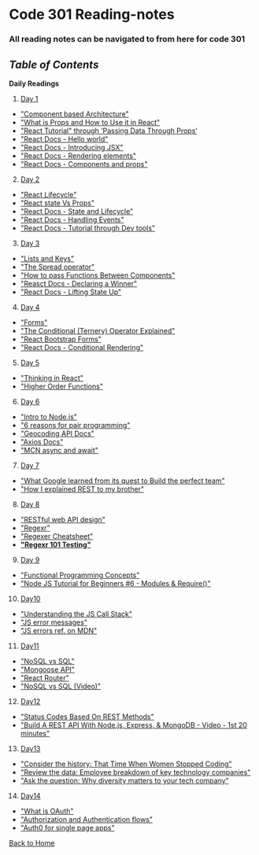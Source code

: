 # Code 301 Reading-notes

### All reading notes can be navigated to from here for code 301

## ***Table of Contents***

**Daily Readings**

1. <a href="https://github.com/scottie-l/reading-notes/blob/main/reading-notes-301/class-01.md">Day 1</a>

- <a href = "https://www.tutorialspoint.com/software_architecture_design/component_based_architecture.htm">"Component based Architecture"</a>
- <a href = "https://itnext.io/what-is-props-and-how-to-use-it-in-react-da307f500da0">"What is Props and How to Use it in React"</a>
- <a href = "https://reactjs.org/tutorial/tutorial.html">"React Tutorial" through ‘Passing Data Through Props’</a>
- <a href = "https://reactjs.org/docs/hello-world.html">"React Docs - Hello world"</a>
- <a href = "https://reactjs.org/docs/introducing-jsx.html">"React Docs - Introducing JSX"</a>
- <a href = "https://reactjs.org/docs/rendering-elements.html">"React Docs - Rendering elements"</a>
- <a href = "https://reactjs.org/docs/components-and-props.html">"React Docs - Components and props"</a>

2. <a href="https://github.com/scottie-l/reading-notes/blob/main/reading-notes-301/class-02.md">Day 2</a>

- <a href = "https://medium.com/@joshuablankenshipnola/react-component-lifecycle-events-cb77e670a093">"React Lifecycle"</a>
- <a href = "https://www.youtube.com/watch?v=IYvD9oBCuJI">"React state Vs Props"</a>
- <a href = "https://reactjs.org/docs/state-and-lifecycle.html">"React Docs - State and Lifecycle"</a>
- <a href = "https://reactjs.org/docs/handling-events.html">"React Docs - Handling Events"</a>
- <a href = "https://reactjs.org/tutorial/tutorial.html">"React Docs - Tutorial through Dev tools"</a>

3. <a href="https://github.com/scottie-l/reading-notes/blob/main/reading-notes-301/class-03.md">Day 3</a>

- <a href = "https://reactjs.org/docs/lists-and-keys.html">"Lists and Keys"</a>
- <a href = "https://medium.com/coding-at-dawn/how-to-use-the-spread-operator-in-javascript-b9e4a8b06fab">"The Spread operator"</a>
- <a href = "https://www.youtube.com/watch?v=c05OL7XbwXU">"How to pass Functions Between Components"</a>
- <a href = "https://reactjs.org/tutorial/tutorial.html">"Reasct Docs - Declaring a Winner"</a>
- <a href = "https://reactjs.org/docs/lifting-state-up.html">"React Docs - Lifting State Up"</a>

4. <a href="https://github.com/scottie-l/reading-notes/blob/main/reading-notes-301/class-04.md">Day 4</a>

- <a href = "https://reactjs.org/docs/forms.html">"Forms"</a>
- <a href = "https://codeburst.io/javascript-the-conditional-ternary-operator-explained-cac7218beeff">"The Conditional (Ternery) Operator Explained"</a>
- <a href = "https://react-bootstrap.github.io/components/forms/">"React Bootstrap Forms"</a>
- <a href = "https://reactjs.org/docs/conditional-rendering.html">"React Docs - Conditional Rendering"</a>

5. <a href="https://github.com/scottie-l/reading-notes/blob/main/reading-notes-301/class-05.md">Day 5</a>

- <a href = "https://reactjs.org/docs/thinking-in-react.html">"Thinking in React"</a>
- <a href = "https://eloquentjavascript.net/05_higher_order.html#h_xxCc98lOBK">"Higher Order Functions"

6. <a href="https://github.com/scottie-l/reading-notes/blob/main/reading-notes-301/class-06.md">Day 6</a>

- <a href = "https://www.sitepoint.com/an-introduction-to-node-js/">"Intro to Node.js"</a>
- <a href = "https://www.codefellows.org/blog/6-reasons-for-pair-programming/">"6 reasons for pair programming"</a>
- <a href = "https://locationiq.com/">"Geocoding API Docs"</a>
- <a href = "https://www.npmjs.com/package/axios">"Axios Docs"</a>
- <a href = "https://developer.mozilla.org/en-US/docs/Learn/JavaScript/Asynchronous/Async_await">"MCN async and await"</a>

7. <a href="https://github.com/scottie-l/reading-notes/blob/main/reading-notes-301/class-07.md">Day 7</a>

- <a href = "https://www.nytimes.com/2016/02/28/magazine/what-google-learned-from-its-quest-to-build-the-perfect-team.html">"What Google learned from its quest to Build the perfect team"</a>
- <a href = "https://gist.github.com/brookr/5977550">"How I explained REST to my brother"</a>

8. <a href="https://github.com/scottie-l/reading-notes/blob/main/reading-notes-301/class-08.md">Day 8</a>

- <a href = "https://docs.microsoft.com/en-us/azure/architecture/best-practices/api-design">"RESTful web API design"</a>
- <a href = "https://regexr.com/">"Regexr"</a>
- <a href = "https://medium.com/factory-mind/regex-tutorial-a-simple-cheatsheet-by-examples-649dc1c3f285">"Regexer Cheatsheet"</a>
- **<a href = "https://regex101.com/">"Regexr 101 Testing"</a>**

9. <a href="https://github.com/scottie-l/reading-notes/blob/main/reading-notes-301/class-09.md">Day 9</a>

- <a href = "https://medium.com/the-renaissance-developer/concepts-of-functional-programming-in-javascript-6bc84220d2aa">"Functional Programming Concepts"</a>
- <a href = "https://www.youtube.com/watch?v=xHLd36QoS4k">"Node JS Tutorial for Beginners #6 - Modules & Require()"</a>

10. <a href="https://github.com/scottie-l/reading-notes/blob/main/reading-notes-301/class-10.md">Day10</a>

- <a href = "https://www.freecodecamp.org/news/understanding-the-javascript-call-stack-861e41ae61d4/">"Understanding the JS Call Stack"</a>
- <a href = "https://codeburst.io/javascript-error-messages-debugging-d23f84f0ae7c">"JS error messages"</a>
- <a href = "https://developer.mozilla.org/en-US/docs/Web/JavaScript/Reference/Errors">"JS errors ref. on MDN"</a>

11. <a href="https://github.com/scottie-l/reading-notes/blob/main/reading-notes-301/class-11.md">Day11</a>

- <a href = "https://www.thegeekstuff.com/2014/01/sql-vs-nosql-db/?utm_source=tuicool">"NoSQL vs SQL"</a>
- <a href = "https://mongoosejs.com/docs/api.html#Model">"Mongoose API"</a>
- <a href = "https://v5.reactrouter.com/web/api/BrowserRouter">"React Router"</a>
- <a href = "https://www.youtube.com/watch?v=ZS_kXvOeQ5Y">"NoSQL vs SQL (Video)"</a>

12. <a href="https://github.com/scottie-l/reading-notes/blob/main/reading-notes-301/class-12.md">Day12</a>

- <a href = "https://www.moesif.com/blog/technical/api-design/Which-HTTP-Status-Code-To-Use-For-Every-CRUD-App/">"Status Codes Based On REST Methods"</a>
- <a href = "https://www.youtube.com/channel/UCFbNIlppjAuEX4znoulh0Cw">"Build A REST API With Node.js, Express, & MongoDB - Video - 1st 20 minutes"</a>

13. <a href="https://github.com/scottie-l/reading-notes/blob/main/reading-notes-301/class-13.md">Day13</a>

- <a href = "https://www.npr.org/sections/money/2014/10/21/357629765/when-women-stopped-coding">"Consider the history: That Time When Women Stopped Coding"</a>
- <a href = "https://informationisbeautiful.net/visualizations/diversity-in-tech/">"Review the data: Employee breakdown of key technology companies"</a>
- <a href = "https://www.usatoday.com/story/tech/columnist/2015/07/21/why-diversity-matters-your-tech-company/30419871/">"Ask the question: Why diversity matters to your tech company"</a>

14. <a href="https://github.com/scottie-l/reading-notes/blob/main/reading-notes-301/class-14.md">Day14</a>

- <a href = "https://www.csoonline.com/article/3216404/what-is-oauth-how-the-open-authorization-framework-works.html">"What is OAuth"</a>
- <a href = "https://auth0.com/docs/authorization/flows">"Authorization and Authentication flows"</a>
- <a href = "https://auth0.com/docs/libraries/auth0-react">"Auth0 for single page apps"</a>

<a href = "https://github.com/scottie-l/reading-notes">Back to Home</a>
